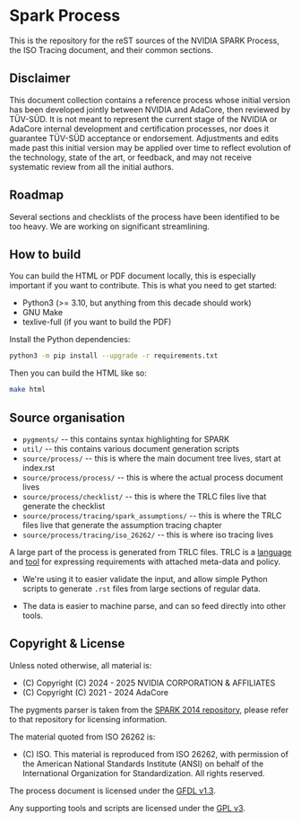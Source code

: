 # Spark Process

This is the repository for the reST sources of the NVIDIA SPARK
Process, the ISO Tracing document, and their common sections.

## Disclaimer

This document collection contains a reference process whose initial
version has been developed jointly between NVIDIA and AdaCore, then
reviewed by TÜV-SÜD. It is not meant to represent the current stage of
the NVIDIA or AdaCore internal development and certification
processes, nor does it guarantee TÜV-SÜD acceptance or
endorsement. Adjustments and edits made past this initial version may
be applied over time to reflect evolution of the technology, state of
the art, or feedback, and may not receive systematic review from all
the initial authors.

## Roadmap

Several sections and checklists of the process have been identified to
be too heavy. We are working on significant streamlining.

## How to build

You can build the HTML or PDF document locally, this is especially
important if you want to contribute. This is what you need to get
started:

* Python3 (>= 3.10, but anything from this decade should work)
* GNU Make
* texlive-full (if you want to build the PDF)

Install the Python dependencies:

```bash
python3 -m pip install --upgrade -r requirements.txt
```

Then you can build the HTML like so:

```bash
make html
```

## Source organisation

* `pygments/` -- this contains syntax highlighting for SPARK
* `util/` -- this contains various document generation scripts
* `source/process/` -- this is where the main document tree lives,
  start at index.rst
* `source/process/process/` -- this is where the actual process
  document lives
* `source/process/checklist/` -- this is where the TRLC files live
  that generate the checklist
* `source/process/tracing/spark_assumptions/` -- this is where the
  TRLC files live that generate the assumption tracing chapter
* `source/process/tracing/iso_26262/` -- this is where iso tracing
  lives

A large part of the process is generated from TRLC files. TRLC is a
[language](https://bmw-software-engineering.github.io/trlc/lrm.html)
and [tool](https://github.com/bmw-software-engineering/trlc) for
expressing requirements with attached meta-data and policy.

* We're using it to easier validate the input, and allow simple Python
  scripts to generate `.rst` files from large sections of regular
  data.

* The data is easier to machine parse, and can so feed directly into
  other tools.

## Copyright & License

Unless noted otherwise, all material is:

* (C) Copyright (C) 2024 - 2025 NVIDIA CORPORATION & AFFILIATES
* (C) Copyright (C) 2021 - 2024 AdaCore

The pygments parser is taken from the [SPARK 2014
repository](https://github.com/AdaCore/spark2014/blob/master/docs/sphinx_support/ada_pygments.py),
please refer to that repository for licensing information.

The material quoted from ISO 26262 is:

* (C) ISO. This material is reproduced from ISO 26262, with permission of
  the American National Standards Institute (ANSI) on behalf of the
  International Organization for Standardization. All rights reserved.

The process document is licensed under the [GFDL
v1.3](https://www.gnu.org/licenses/fdl-1.3.en.html#license-text).

Any supporting tools and scripts are licensed under the [GPL
v3](https://www.gnu.org/licenses/gpl-3.0.html#license-text).
